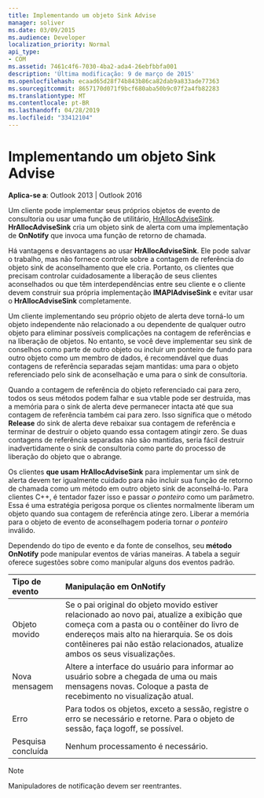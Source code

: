 ```yaml
---
title: Implementando um objeto Sink Advise
manager: soliver
ms.date: 03/09/2015
ms.audience: Developer
localization_priority: Normal
api_type:
- COM
ms.assetid: 7461c4f6-7030-4ba2-ada4-26ebfbbfa001
description: 'Última modificação: 9 de março de 2015'
ms.openlocfilehash: ecaad65d28f74b843b86ca82dab9a833ade77363
ms.sourcegitcommit: 8657170d071f9bcf680aba50b9c07f2a4fb82283
ms.translationtype: MT
ms.contentlocale: pt-BR
ms.lasthandoff: 04/28/2019
ms.locfileid: "33412104"
---
```

# <a name="implementing-an-advise-sink-object"></a>Implementando um objeto Sink Advise

  
  
**Aplica-se a**: Outlook 2013 | Outlook 2016 
  
Um cliente pode implementar seus próprios objetos de evento de consultoria ou usar uma função de utilitário, [HrAllocAdviseSink](hrallocadvisesink.md). **HrAllocAdviseSink** cria um objeto sink de alerta com uma implementação de **OnNotify** que invoca uma função de retorno de chamada. 
  
Há vantagens e desvantagens ao usar **HrAllocAdviseSink**. Ele pode salvar o trabalho, mas não fornece controle sobre a contagem de referência do objeto sink de aconselhamento que ele cria. Portanto, os clientes que precisam controlar cuidadosamente a liberação de seus clientes aconselhados ou que têm interdependências entre seu cliente e o cliente devem construir sua própria implementação **IMAPIAdviseSink** e evitar usar o **HrAllocAdviseSink** completamente. 
  
Um cliente implementando seu próprio objeto de alerta deve torná-lo um objeto independente não relacionado a ou dependente de qualquer outro objeto para eliminar possíveis complicações na contagem de referências e na liberação de objetos. No entanto, se você deve implementar seu sink de conselhos como parte de outro objeto ou incluir um ponteiro de fundo para outro objeto como um membro de dados, é recomendável que duas contagens de referência separadas sejam mantidas: uma para o objeto referenciado pelo sink de aconselhação e uma para o sink de consultoria. 
  
Quando a contagem de referência do objeto referenciado cai para zero, todos os seus métodos podem falhar e sua vtable pode ser destruída, mas a memória para o sink de alerta deve permanecer intacta até que sua contagem de referência também cai para zero. Isso significa que o método **Release** do sink de alerta deve rebaixar sua contagem de referência e terminar de destruir o objeto quando essa contagem atingir zero. Se duas contagens de referência separadas não são mantidas, seria fácil destruir inadvertidamente o  sink de consultoria como parte do processo de liberação do objeto que o abrange. 
  
Os clientes **que usam HrAllocAdviseSink** para implementar um sink de alerta devem ter igualmente cuidado para não incluir sua função de retorno de chamada como um método em outro objeto sink de aconselhá-lo. Para clientes C++, é tentador fazer isso e passar  _o ponteiro_ como um parâmetro. Essa é uma estratégia perigosa porque os clientes normalmente liberam um objeto quando sua contagem de referência atinge zero. Liberar a memória para o objeto de evento de aconselhagem poderia tornar  _o ponteiro_ inválido. 
  
Dependendo do tipo de evento e da fonte de conselhos, seu **método OnNotify** pode manipular eventos de várias maneiras. A tabela a seguir oferece sugestões sobre como manipular alguns dos eventos padrão. 
  
|**Tipo de evento**|**Manipulação em OnNotify**|
|:-----|:-----|
|Objeto movido  <br/> |Se o pai original do objeto movido estiver relacionado ao novo pai, atualize a exibição que começa com a pasta ou o contêiner do livro de endereços mais alto na hierarquia. Se os dois contêineres pai não estão relacionados, atualize ambos os seus visualizações.  <br/> |
|Nova mensagem  <br/> |Altere a interface do usuário para informar ao usuário sobre a chegada de uma ou mais mensagens novas. Coloque a pasta de recebimento no visualização atual.  <br/> |
|Erro  <br/> |Para todos os objetos, exceto a sessão, registre o erro se necessário e retorne. Para o objeto de sessão, faça logoff, se possível.  <br/> |
|Pesquisa concluída  <br/> |Nenhum processamento é necessário.  <br/> |
   
> [!NOTE]
> Manipuladores de notificação devem ser reentrantes. 
  

